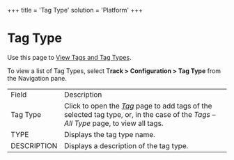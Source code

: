 +++
title = 'Tag Type'
solution = 'Platform'
+++

# Tag Type

<div class="use">

Use this page to [View Tags and Tag
Types](../Use_Cases/View_Tags_and_Tag_Types.htm).

</div>

To view a list of Tag Types, select T**rack \> Configuration \> Tag
Type** from
the Navigation pane.

|             |                                                                                                                                                |
| ----------- | ---------------------------------------------------------------------------------------------------------------------------------------------- |
| Field       | Description                                                                                                                                    |
| Tag Type    | Click to open the *[Tag](Tag.htm)* page to add tags of the selected tag type, or, in the case of the *Tags – All Type* page, to view all tags. |
| TYPE        | Displays the tag type name.                                                                                                                    |
| DESCRIPTION | Displays a description of the tag type.                                                                                                        |
